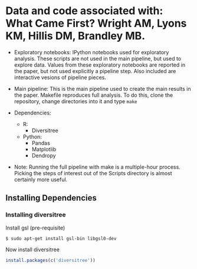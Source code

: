 Data and code associated with: What Came First?
Wright AM, Lyons KM, Hillis DM, Brandley MB.
=========

+ Exploratory notebooks: IPython notebooks used for exploratory analysis. These scripts are not used in the main pipeline, but used to explore data. Values from these exploratory notebooks are reported in the paper, but not used explicitly a pipeline step. Also included are interactive vesions of pipeline pieces.
+ Main pipeline: This is the main pipeline used to create the main results in the paper. Makefile reproduces full analysis. To do this, clone the repository, change directories into it and type `make`
+ Dependencies:
    + R:
        + Diversitree
    + Python:
        + Pandas
        + Matplotlib
        + Dendropy
        
+ Note: Running the full pipeline with make is a multiple-hour process. Picking the steps of interest out of the Scripts directory is almost certainly more useful.

## Installing Dependencies

### Installing diversitree

Install gsl (pre-requisite)

```console
$ sudo apt-get install gsl-bin libgsl0-dev
```

Now install diversitree

```R
install.packages(c('diversitree'))
```

